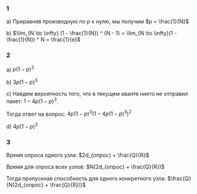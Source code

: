 ### 1

a) Приравняв производную по $p$ к нулю, мы получим $p = \frac{1}{N}$

b) $\lim_{N \to \infty} (1 - \frac{1}{N}) ^ {N - 1} = \lim_{N \to \infty}(1 - \frac{1}{N}) ^ N = \frac{1}{e}$

### 2

a) $p(1 - p)^3$

b) $3p(1 - p)^3$

c) Найдем вероятность того, что в текущем кванте никто не отправил пакет: $1 - 4p(1 - p)^3$.

Тогда ответ на вопрос: $4p(1 - p)^3(1 - 4p(1 - p)^3)^2$

d) $4p(1 - p) ^ 3$

### 3

Время опроса одного узла: $2d_{опрос} + \frac{Q}{R}$

Время для опроса всех узлов: $N(2d_{опрос} + \frac{Q}{R})$

Тогда пропускная способность для одного конкретного узла: $\frac{Q}{N(2d_{опрос} + \frac{Q}{R})}$